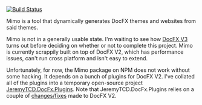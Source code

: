 [![Build Status](https://dev.azure.com/JeremyTCD/Mimo/_apis/build/status/Mimo-CI)](https://dev.azure.com/JeremyTCD/Mimo/_build/latest?definitionId=8)

Mimo is a tool that dynamically generates DocFX themes and websites from said themes.  

Mimo is not in a generally usable state. I'm waiting to see how [DocFX V3](https://github.com/dotnet/docfx/projects/1) turns out before deciding on whether or not to complete this project. 
Mimo is currently scrappily built on top of DocFX V2, which has performance issues, can't run cross platform and isn't easy to extend.

Unfortunately, for now, the Mimo package on NPM does not work without some hacking. It depends on a bunch of plugins for DocFX V2. 
I've collated all of the plugins into a temporary open-source project [JeremyTCD.DocFx.Plugins](https://github.com/JeremyTCD/DocFx.Plugins).
Note that JeremyTCD.DocFx.Plugins relies on a couple of [changes/fixes](https://github.com/JeremyTCD/docfx) made to DocFX V2.
